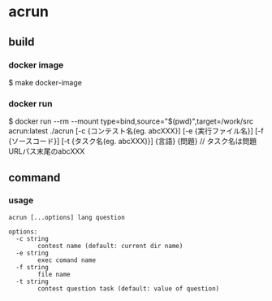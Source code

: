 # acrun

## build

### docker image
$ make docker-image

### docker run
$ docker run --rm --mount type=bind,source="$(pwd)",target=/work/src acrun:latest ./acrun [-c {コンテスト名(eg. abcXXX}] [-e {実行ファイル名}] [-f {ソースコード}] [-t {タスク名(eg. abcXXX)}] {言語} {問題}
// タスク名は問題URLパス末尾のabcXXX

## command

### usage
```
acrun [...options] lang question

options:
  -c string
        contest name (default: current dir name)
  -e string
        exec comand name
  -f string
        file name
  -t string
        contest question task (default: value of question)
```
